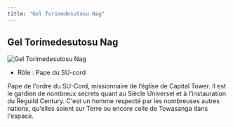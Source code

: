 ```yaml
---
title: "Gel Torimedesutosu Nag"
---
```


Gel Torimedesutosu Nag
----------------------


![Gel Torimedesutosu Nag](/images/stories/saga/gnoreconguista/persos/gul-torimedesutosu-mege.png)


* Rôle : Pape du SU-cord


Pape de l'ordre du SU-Cord, missionnaire de l’église de Capital Tower. Il est le gardien de nombreux secrets quant au Siècle Universel et à l'instauration du Reguild Century. C'est un homme respecté par les nombreuses autres nations, qu'elles soient sur Terre ou encore celle de Towasanga dans l'espace. 

